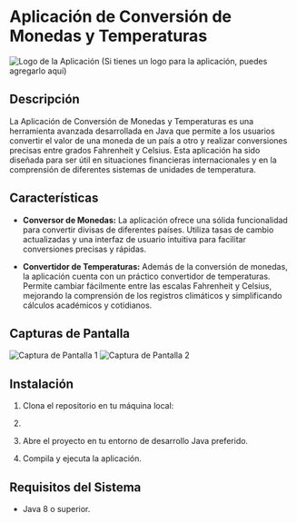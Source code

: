 # Aplicación de Conversión de Monedas y Temperaturas

![Logo de la Aplicación](link_al_logo.png) (Si tienes un logo para la aplicación, puedes agregarlo aquí)

## Descripción

La Aplicación de Conversión de Monedas y Temperaturas es una herramienta avanzada desarrollada en Java que permite a los usuarios convertir el valor de una moneda de un país a otro y realizar conversiones precisas entre grados Fahrenheit y Celsius. Esta aplicación ha sido diseñada para ser útil en situaciones financieras internacionales y en la comprensión de diferentes sistemas de unidades de temperatura.

## Características

- **Conversor de Monedas:** La aplicación ofrece una sólida funcionalidad para convertir divisas de diferentes países. Utiliza tasas de cambio actualizadas y una interfaz de usuario intuitiva para facilitar conversiones precisas y rápidas.

- **Convertidor de Temperaturas:** Además de la conversión de monedas, la aplicación cuenta con un práctico convertidor de temperaturas. Permite cambiar fácilmente entre las escalas Fahrenheit y Celsius, mejorando la comprensión de los registros climáticos y simplificando cálculos académicos y cotidianos.

## Capturas de Pantalla

![Captura de Pantalla 1](link_a_screenshot_1.png)
![Captura de Pantalla 2](link_a_screenshot_2.png)

## Instalación

1. Clona el repositorio en tu máquina local:

2. 
2. Abre el proyecto en tu entorno de desarrollo Java preferido.

3. Compila y ejecuta la aplicación.

## Requisitos del Sistema

- Java 8 o superior.

